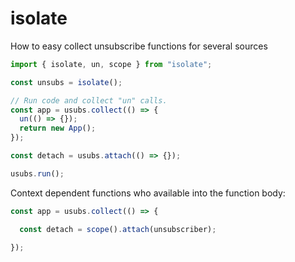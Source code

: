 # isolate
How to easy collect unsubscribe functions for several sources

```javascript
import { isolate, un, scope } from "isolate";

const unsubs = isolate();

// Run code and collect "un" calls.
const app = usubs.collect(() => {
  un(() => {});
  return new App();
});

const detach = usubs.attach(() => {});

usubs.run();
```

Context dependent functions who available into the function body:

```javascript
const app = usubs.collect(() => {

  const detach = scope().attach(unsubscriber);

});
```
